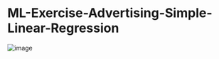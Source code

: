 # ML-Exercise-Advertising-Simple-Linear-Regression
![image](https://github.com/user-attachments/assets/f7cbf4a0-98d5-4cef-9493-b6061c80b2f2)
